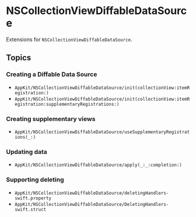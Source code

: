 # NSCollectionViewDiffableDataSource

Extensions for `NSCollectionViewDiffableDataSource`.

## Topics

### Creating a Diffable Data Source

- ``AppKit/NSCollectionViewDiffableDataSource/init(collectionView:itemRegistration:)``
- ``AppKit/NSCollectionViewDiffableDataSource/init(collectionView:itemRegistration:supplementaryRegistrations:)``

### Creating supplementary views

- ``AppKit/NSCollectionViewDiffableDataSource/useSupplementaryRegistrations(_:)``

### Updating data

- ``AppKit/NSCollectionViewDiffableDataSource/apply(_:_:completion:)``

### Supporting deleting

- ``AppKit/NSCollectionViewDiffableDataSource/deletingHandlers-swift.property``
- ``AppKit/NSCollectionViewDiffableDataSource/DeletingHandlers-swift.struct``
